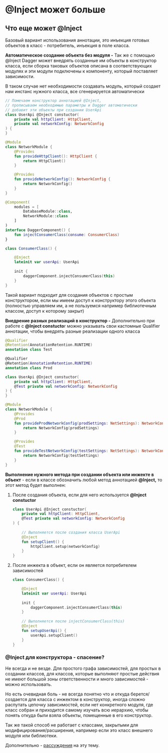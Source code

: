 # @Inject может больше

## Что еще может @Inject

Базовый вариант использования аннотации, это инъекция готовых объектов в класс - потребитель, инъекция в поле класса.

**Автоматическое создание объекта без модуля -** Так же с помощью @Inject Dagger может внедрять созданные им объекты в конструктор класса, если сборка таковых объектов описана в соответствующих модулях и эти модули подключены к компоненту, который поставляет зависимости.

В таком случае нет необходимости создавать модуль, который создает нам инстанс нужного класса, все сгенерируется автоматически

```kotlin
// Помечаем конструктор аннотацией @Inject, 
// прописываем необходимые параметры и Dagger автоматически 
// добавит эти объекты при создании UserApi
class UserApi @Inject constuctor(
	private val httpClient: HttpClient,
	private val networkConfig: NetworkConfig
) {
}

@Module
class NetworkModule {
	@Provides
	fun provideHttpClient(): HttpClient {
		return HttpClient()
	}

	@Provides
	fun provideNetworkConfig(): NetworkConfig {
		return NetworkConfig()
	}
}

@Component(
	modules = [
		DatabaseModule::class,
		NetworkModule::class
	]
)
interface DaggerComponent() {
	fun injectConsumerClass(consume: ConsumerClass)
}

class ConsumerClass() {

	@Inject
	lateinit var userApi: UserApi
	
	init {
		daggerComponent.injectConsumerClass(this)
	}
}
```

Такой вариант подходит для создания объектов с простым конструктором, если мы имеем доступ к конструктору этого объекта (полностью управляем им, а не пользуемся например библиотечным классом, доступ к которому закрыт)

**Внедрение разных реализаций в конструктор -** Дополнительно при работе с **@Inject constucto**r можно указывать свои кастомные Qualifier аннотации, чтобы внедрять разные реализации одного класса

```kotlin
@Qualifier
@Retention(AnnotationRetention.RUNTIME)
annotation class Test

@Qualifier
@Retention(AnnotationRetention.RUNTIME)
annotation class Prod

class UserApi @Inject constuctor(
	private val httpClient: HttpClient,
	@Test private val networkConfig: NetworkConfig
) {
}

@Module
class NetworkModule {
	@Provides
	@Prod
	fun provideProdNetworkConfig(prodSettings: NetSettings): NetworkConfig {
		return NetworkConfig(prodSettings)
	}

	@Provides
	@Test
	fun provideTestNetworkConfig(testSettings: NetSettings): NetworkConfig {
		return NetworkConfig(testSettings)
	}
}
```

**Выполнение нужного метода при создании объекта или инжекте в объект** - если в классе обозначить любой метод аннотацией **@Inject,** то этот метод будет выполнен:

1. После создания объекта, если для него используется **@Inject constuctor**
    
    ```kotlin
    class UserApi @Inject constuctor(
    	private val httpClient: HttpClient,
    	@Test private val networkConfig: NetworkConfig
    ) {
    	
    	// Выполняется после создания класса UserApi
    	@Inject
    	fun setupClient() {
    		httpClient.setup(networkConfig)
    	}
    }
    ```
    
2. После инжекта в объект, если он является потребителем зависимостей
    
    ```kotlin
    class ConsumerClass() {
    
    	@Inject
    	lateinit var userApi: UserApi
    	
    	init {
    		daggerComponent.injectConsumerClass(this)
    	}
    	
    	// Выполняется после injectConsumerClass(this)
    	@Inject
    	fun setupUserApi() {
    		userApi.setupClient()
    	}
    }
    ```
    

### @Inject для конструктора - спасение?

Не всегда и не везде. Для простого графа зависимостей, для простых в создании классов, для классов, которые выполняют простые действия не имеют большой зоны ответственности и много зависимостей - можно использовать.

Но есть очевидная боль - не всегда понятно что и откуда берется/создается для класса с инжектом в конструктор, иногда сложно распутать цепочку зависимостей, если нет конкретного модуля, где класс собран и приходится самому изучать всю иерархию, чтобы понять откуда были взяла объекты, помещенные в его конструктор.

Так же такой способ не работает с классами, закрытыми для модифицирования/расширения, например если это класс внешнего модуля или библиотеки.

Дополнительно - [рассуждения](https://proandroiddev.com/dagger-and-inject-on-constructors-do-or-dont-9d97e7c93f84) на эту тему.
